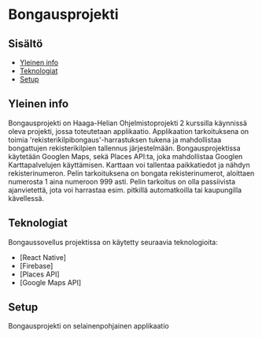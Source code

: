 # Bongausprojekti

## Sisältö
* [Yleinen info](#yleinen-info)
* [Teknologiat](#teknologiat)
* [Setup](#setup)


## Yleinen info
Bongausprojekti on Haaga-Helian Ohjelmistoprojekti 2 kurssilla käynnissä oleva projekti, jossa toteutetaan applikaatio.
Applikaation tarkoituksena on toimia 'rekisterikilpibongaus'-harrastuksen tukena ja mahdollistaa bongattujen rekisterikilpien tallennus järjestelmään.
Bongausprojektissa käytetään Googlen Maps, sekä Places API:ta, joka mahdollistaa Googlen Karttapalvelujen käyttämisen. Karttaan voi tallentaa paikkatiedot ja nähdyn rekisterinumeron. Pelin tarkoituksena on bongata rekisterinumerot, aloittaen numerosta 1 aina numeroon 999 asti. Pelin tarkoitus on olla passiivista ajanvietettä, jota voi harrastaa esim. pitkillä automatkoilla tai kaupungilla kävellessä.  



## Teknologiat

Bongaussovellus projektissa on käytetty seuraavia teknologioita:

* [React Native]
* [Firebase]
* [Places API]
* [Google Maps API]

## Setup
Bongausprojekti on selainenpohjainen applikaatio
